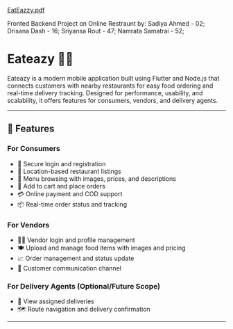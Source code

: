[EatEazzy.pdf](https://github.com/user-attachments/files/20429488/EatEazzy.pdf)

Fronted Backend Project on Online Restraunt by:
Sadiya Ahmed - 02;
Drisana Dash - 16;
Sriyansa Rout - 47;
Namrata Samatrai - 52;


# Eateazy 🍔📱

Eateazy is a modern mobile application built using Flutter and Node.js that connects customers with nearby restaurants for easy food ordering and real-time delivery tracking. Designed for performance, usability, and scalability, it offers features for consumers, vendors, and delivery agents.

---

## 🚀 Features

### For Consumers
- 🔐 Secure login and registration
- 📍 Location-based restaurant listings
- 🧾 Menu browsing with images, prices, and descriptions
- 🛒 Add to cart and place orders
- 💳 Online payment and COD support
- 📦 Real-time order status and tracking

### For Vendors
- 🧑‍🍳 Vendor login and profile management
- 🍽 Upload and manage food items with images and pricing
- 📈 Order management and status update
- 💬 Customer communication channel

### For Delivery Agents (Optional/Future Scope)
- 🚴 View assigned deliveries
- 🗺 Route navigation and delivery confirmation

---

